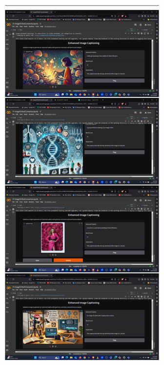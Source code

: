 ---
<img src="Screenshot (20).png" alt="Alt Text" >
<img src="Screenshot (23).png" alt="Alt Text" >
<img src="Screenshot (24).png" alt="Alt Text" >
<img src="Screenshot (26).png" alt="Alt Text" >


